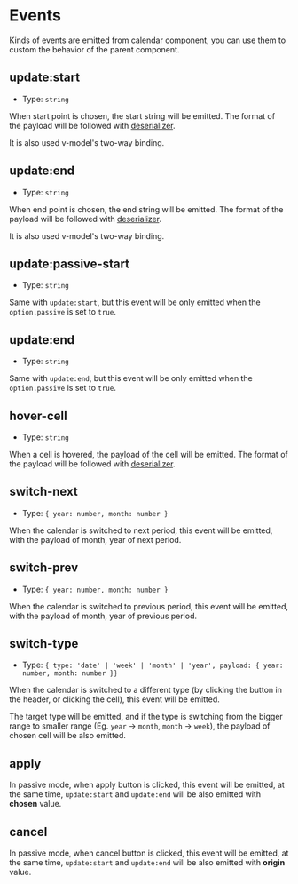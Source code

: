 # Events

Kinds of events are emitted from calendar component, you can use them to custom the behavior of the parent component.

## update:start
- Type: `string`

When start point is chosen, the start string will be emitted. The format of the payload will be followed with [deserializer](/options.html#deserializer).

It is also used v-model's two-way binding.

## update:end
- Type: `string`

When end point is chosen, the end string will be emitted. The format of the payload will be followed with [deserializer](/options.html#deserializer).

It is also used v-model's two-way binding.

## update:passive-start
- Type: `string`

Same with `update:start`, but this event will be only emitted when the `option.passive` is set to `true`.

## update:end
- Type: `string`

Same with `update:end`, but this event will be only emitted when the `option.passive` is set to `true`.

## hover-cell
- Type: `string`

When a cell is hovered, the payload of the cell will be emitted. The format of the payload will be followed with [deserializer](/options.html#deserializer).

## switch-next
- Type: `{ year: number, month: number }`

When the calendar is switched to next period, this event will be emitted, with the payload of month, year of next period.

## switch-prev
- Type: `{ year: number, month: number }`

When the calendar is switched to previous period, this event will be emitted, with the payload of month, year of previous period.

## switch-type
- Type: `{ type: 'date' | 'week' | 'month' | 'year', payload: { year: number, month: number }}`

When the calendar is switched to a different type (by clicking the button in the header, or clicking the cell), this event will be emitted.

The target type will be emitted, and if the type is switching from the bigger range to smaller range (Eg. `year` -> `month`, `month` -> `week`), the payload of chosen cell will be also emitted.

## apply

In passive mode, when apply button is clicked, this event will be emitted, at the same time, `update:start` and `update:end` will be also emitted with **chosen** value.

## cancel

In passive mode, when cancel button is clicked, this event will be emitted, at the same time, `update:start` and `update:end` will be also emitted with **origin** value.